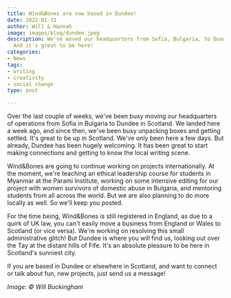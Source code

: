 ```yaml
---
title: Wind&Bones are now based in Dundee!
date: 2022-01-31
author: Will & Hannah
image: images/blog/dundee.jpeg
description: We've moved our headquarters from Sofia, Bulgaria, to Dundee, Scotland.
  And it's great to be here!
categories:
- News
tags:
- writing
- creativity
- social change
type: post

---
```

Over the last couple of weeks, we've been busy moving our headquarters of operations from Sofia in Bulgaria to Dundee in Scotland. We landed here a week ago, and since then, we've been busy unpacking boxes and getting settled. It's great to be up in Scotland. We've only been here a few days. But already, Dundee has been hugely welcoming. It has been great to start making connections and getting to know the local writing scene.

Wind&Bones are going to continue working on projects internationally. At the moment, we're teaching an ethical leadership course for students in Myanmar at the Parami Institute, working on some intensive editing for our project with women survivors of domestic abuse in Bulgaria, and mentoring students from all across the world. But we are also planning to do more locally as well. So we'll keep you posted.

For the time being, Wind&Bones is still registered in England, as due to a quirk of UK law, you can't easily move a business from England or Wales to Scotland (or vice versa). We're working on resolving this small administrative glitch! But Dundee is where you will find us, looking out over the Tay at the distant hills of Fife. It's an absolute pleasure to be here in Scotland's sunniest city.

If you are based in Dundee or elsewhere in Scotland, and want to connect or talk about fun, new projects, just send us a message!

_Image: © Will Buckingham_